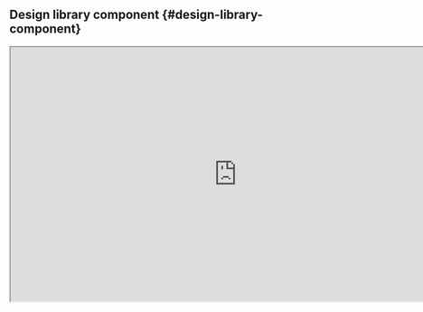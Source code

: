 ## Design library component {#design-library-component}

<iframe class="border border-base-lighter radius-lg width-full add-aspect-16x9 padding-0" width="800" height="450" src="https://www.figma.com/embed?embed_host=share&url={{ url }}" allowfullscreen></iframe>